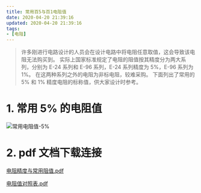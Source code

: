 ```yaml
---
title: 常用百5与百1电阻值
date: 2020-04-20 21:39:16
updated: 2020-04-20 21:39:16
tags:
- [电阻]
---
```


> 许多刚进行电路设计的人员会在设计电路中将电阻任意取值，这会导致该电阻无法购买到。
> 实际上国家标准规定了电阻的阻值按其精度分为两大系列，分别为 E-24 系列和 E-96 系列，E-24 系列精度为 5%，E-96 系列为 1%。
> 在这两种系列之外的电阻为非标电阻，较难采购。
> 下面列出了常用的 5% 和 1% 精度电阻的标称值，供大家设计时参考。

# 1. 常用 5% 的电阻值

![常用电阻值-5%](https://file.infonet.io/blog-files/Elec/%E5%B8%B8%E7%94%A8%E7%94%B5%E9%98%BB%E5%80%BC-5%25.png)

# 2. pdf 文档下载连接

[电阻精度与常用阻值.pdf](https://file.infonet.io/blog-files/Elec/%E7%94%B5%E9%98%BB%E7%B2%BE%E5%BA%A6%E4%B8%8E%E5%B8%B8%E7%94%A8%E9%98%BB%E5%80%BC.pdf)

[电阻值对照表.pdf](https://file.infonet.io/blog-files/Elec/%E7%94%B5%E9%98%BB%E5%80%BC%E5%AF%B9%E7%85%A7%E8%A1%A8.pdf)